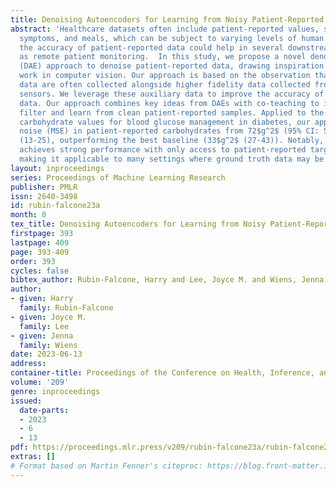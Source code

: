 ```yaml
---
title: Denoising Autoencoders for Learning from Noisy Patient-Reported Data
abstract: 'Healthcare datasets often include patient-reported values, such as mood,
  symptoms, and meals, which can be subject to varying levels of human error. Improving
  the accuracy of patient-reported data could help in several downstream tasks, such
  as remote patient monitoring.  In this study, we propose a novel denoising autoencoder
  (DAE) approach to denoise patient-reported data, drawing inspiration from recent
  work in computer vision. Our approach is based on the observation that noisy patient-reported
  data are often collected alongside higher fidelity data collected from wearable
  sensors. We leverage these auxiliary data to improve the accuracy of the patient-reported
  data. Our approach combines key ideas from DAEs with co-teaching to iteratively
  filter and learn from clean patient-reported samples. Applied to the task of recovering
  carbohydrate values for blood glucose management in diabetes, our approach reduces
  noise (MSE) in patient-reported carbohydrates from 72$g^2$ (95% CI: 54-93) to 18$g^2$
  (13-25), outperforming the best baseline (33$g^2$ (27-43)). Notably, our approach
  achieves strong performance with only access to patient-reported target values,
  making it applicable to many settings where ground truth data may be unavailable. '
layout: inproceedings
series: Proceedings of Machine Learning Research
publisher: PMLR
issn: 2640-3498
id: rubin-falcone23a
month: 0
tex_title: Denoising Autoencoders for Learning from Noisy Patient-Reported Data
firstpage: 393
lastpage: 409
page: 393-409
order: 393
cycles: false
bibtex_author: Rubin-Falcone, Harry and Lee, Joyce M. and Wiens, Jenna
author:
- given: Harry
  family: Rubin-Falcone
- given: Joyce M.
  family: Lee
- given: Jenna
  family: Wiens
date: 2023-06-13
address:
container-title: Proceedings of the Conference on Health, Inference, and Learning
volume: '209'
genre: inproceedings
issued:
  date-parts:
  - 2023
  - 6
  - 13
pdf: https://proceedings.mlr.press/v209/rubin-falcone23a/rubin-falcone23a.pdf
extras: []
# Format based on Martin Fenner's citeproc: https://blog.front-matter.io/posts/citeproc-yaml-for-bibliographies/
---
```

